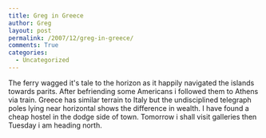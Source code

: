 ```yaml
---
title: Greg in Greece
author: Greg
layout: post
permalink: /2007/12/greg-in-greece/
comments: True
categories:
  - Uncategorized
---
```

The ferry wagged it's tale to the horizon as it happily navigated the islands towards parits. After befriending some Americans i followed them to Athens via train. Greece has similar terrain to Italy but the undisciplined telegraph poles lying near horizontal shows the difference in wealth. I have found a cheap hostel in the dodge side of town. Tomorrow i shall visit galleries then Tuesday i am heading north.
